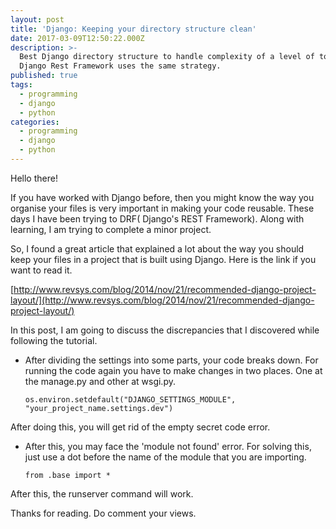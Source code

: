 ```yaml
---
layout: post
title: 'Django: Keeping your directory structure clean'
date: 2017-03-09T12:50:22.000Z
description: >-
  Best Django directory structure to handle complexity of a level of top 4s.
  Django Rest Framework uses the same strategy.
published: true
tags:
  - programming
  - django
  - python
categories:
  - programming
  - django
  - python
---
```


Hello there!

If you have worked with Django before, then you might know the way you organise your files is very important in making your code reusable. These days I have been trying to DRF( Django's REST Framework). Along with learning, I am trying to complete a minor project.

So, I found a great article that explained a lot about the way you should keep your files in a project that is built using Django. Here is the link if you want to read it.

[http://www.revsys.com/blog/2014/nov/21/recommended-django-project-layout/](http://www.revsys.com/blog/2014/nov/21/recommended-django-project-layout/)

In this post, I am going to discuss the discrepancies that I discovered while following the tutorial.



 	
  * After dividing the settings into some parts, your code breaks down. For running the code again you have to make changes in two places. One at the manage.py and other at wsgi.py.



    
    <code>os.environ.setdefault("DJANGO_SETTINGS_MODULE", "your_project_name.settings.dev")</code>


After doing this, you will get rid of the empty secret code error.



 	
  * After this, you may face the 'module not found' error. For solving this, just use a dot before the name of the module that you are importing.



    
    <code>from .base import *</code>


After this, the runserver command will work.

Thanks for reading. Do comment your views.
